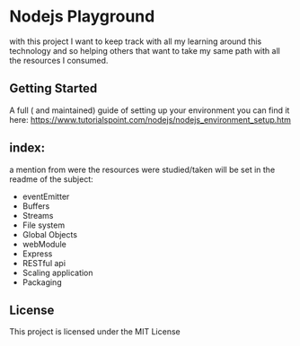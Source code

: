 
# Nodejs Playground

with this project I want to keep track with all my learning around this technology and so helping others that want to take my same path with all the resources I consumed.


## Getting Started
A full ( and maintained) guide of setting up your environment you can find it here:
https://www.tutorialspoint.com/nodejs/nodejs_environment_setup.htm
## index:
a mention from were the resources were studied/taken will be set in the readme of the subject:
* eventEmitter
* Buffers
*  Streams
* File system
* Global Objects
* webModule
* Express
* RESTful api
* Scaling application
* Packaging

## License

This project is licensed under the MIT License
